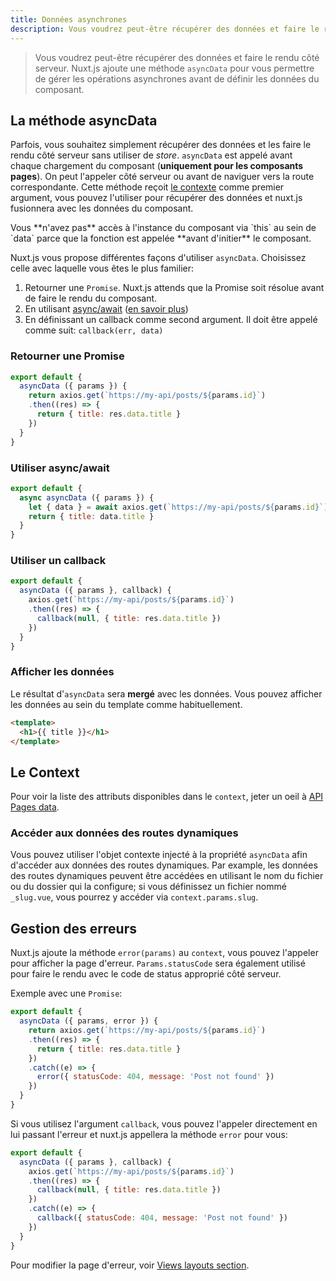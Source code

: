 ```yaml
---
title: Données asynchrones
description: Vous voudrez peut-être récupérer des données et faire le rendu côté serveur. Nuxt.js ajoute une méthode `asyncData` pour vous permettre de gérer les opérations asynchrones avant de définir les données du composant.
---
```


> Vous voudrez peut-être récupérer des données et faire le rendu côté serveur. Nuxt.js ajoute une méthode `asyncData` pour vous permettre de gérer les opérations asynchrones avant de définir les données du composant.

## La méthode asyncData

Parfois, vous souhaitez simplement récupérer des données et les faire le rendu côté serveur sans utiliser de *store*. `asyncData` est appelé avant chaque chargement du composant (**uniquement pour les composants pages**).
On peut l'appeler côté serveur ou avant de naviguer vers la route correspondante.
Cette méthode reçoit [le contexte](/api#context) comme premier argument, vous pouvez l'utiliser pour récupérer des données et nuxt.js fusionnera avec les données du composant.

<div class="Alert Alert--orange">Vous **n'avez pas** accès à l'instance du composant via `this` au sein de `data` parce que la fonction est appelée **avant d'initier** le composant.</div>

Nuxt.js vous propose différentes façons d'utiliser `asyncData`. Choisissez celle avec laquelle vous êtes le plus familier:

1. Retourner une `Promise`. Nuxt.js attends que la Promise soit résolue avant de faire le rendu du composant.
2. En utilisant [async/await](https://github.com/lukehoban/ecmascript-asyncawait) ([en savoir plus](https://zeit.co/blog/async-and-await))
3. En définissant un callback comme second argument. Il doit être appelé comme suit: `callback(err, data)`

### Retourner une Promise
```js
export default {
  asyncData ({ params }) {
    return axios.get(`https://my-api/posts/${params.id}`)
    .then((res) => {
      return { title: res.data.title }
    })
  }
}
```

### Utiliser async/await
```js
export default {
  async asyncData ({ params }) {
    let { data } = await axios.get(`https://my-api/posts/${params.id}`)
    return { title: data.title }
  }
}
```

### Utiliser un callback
```js
export default {
  asyncData ({ params }, callback) {
    axios.get(`https://my-api/posts/${params.id}`)
    .then((res) => {
      callback(null, { title: res.data.title })
    })
  }
}
```

### Afficher les données

Le résultat d'`asyncData` sera **mergé** avec les données.
Vous pouvez afficher les données au sein du template comme habituellement.

```html
<template>
  <h1>{{ title }}</h1>
</template>
```

## Le Context

Pour voir la liste des attributs disponibles dans le `context`, jeter un oeil à [API Pages data](/api).

### Accéder aux données des routes dynamiques

Vous pouvez utiliser l'objet contexte injecté à la propriété `asyncData` afin d'accéder aux données des routes dynamiques. Par example, les données des routes dynamiques peuvent être accédées en utilisant le nom du fichier ou du dossier qui la configure; si vous définissez un fichier nommé `_slug.vue`, vous pourrez y accéder via `context.params.slug`.

## Gestion des erreurs

Nuxt.js ajoute la méthode `error(params)` au `context`, vous pouvez l'appeler pour afficher la page d'erreur. `Params.statusCode` sera également utilisé pour faire le rendu avec le code de status approprié côté serveur.

Exemple avec une `Promise`:
```js
export default {
  asyncData ({ params, error }) {
    return axios.get(`https://my-api/posts/${params.id}`)
    .then((res) => {
      return { title: res.data.title }
    })
    .catch((e) => {
      error({ statusCode: 404, message: 'Post not found' })
    })
  }
}
```

Si vous utilisez l'argument `callback`, vous pouvez l'appeler directement en lui passant l'erreur et nuxt.js appellera la méthode `error` pour vous:
```js
export default {
  asyncData ({ params }, callback) {
    axios.get(`https://my-api/posts/${params.id}`)
    .then((res) => {
      callback(null, { title: res.data.title })
    })
    .catch((e) => {
      callback({ statusCode: 404, message: 'Post not found' })
    })
  }
}
```

Pour modifier la page d'erreur, voir [Views layouts section](/guide/views#layouts).

